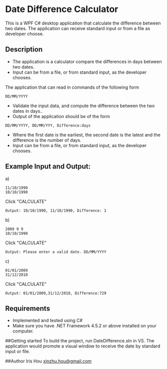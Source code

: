 # Date Difference Calculator

This is a WPF C# desktop application that calculate the difference between two dates. The application can receive standard input or from a file as developer choose.
## Description

- The application is a calculator compare the differences in days between two dates.
- Input can be from a file, or from standard input, as the developer chooses.
 
The application that can read in commands of the following form

    DD/MM/YYYY

- Validate the input data, and compute the difference between the two dates in days..
- Output of the application should be of the form
> 

    DD/MM/YYYY, DD/MM/YYY, Difference:days

- Where the first date is the earliest, the second date is the latest and the difference is the number of days.
- Input can be from a file, or from standard input, as the developer chooses.

## Example Input and Output:
    
a)

	11/10/1990
    10/10/1990
    
Click "CALCULATE"

	Output: 10/10/1990, 11/10/1990, Difference: 1


b)

	2009 9 9
	10/10/1990

Click "CALCULATE"
	
	Output: Please enter a valid date. DD/MM/YYYY

c)

	01/01/2009
	31/12/2010

Click "CALCULATE"

	Output: 01/01/2009,31/12/2010, Difference:729


## Requirements

- Implemented and tested using C#
- Make sure you have .NET Framework 4.5.2 or above installed on your computer.


##Getting started
To build the project, run DateDifference.sln in VS. The application would promote a visual window to receive the date by standard input or file.


##Author
Iris Hou [xinzhu.hou@gmail.com](xinzhu.hou@gmail.com)

